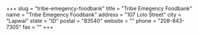 +++
slug = "tribe-emegency-foodbank"
title = "Tribe Emegency Foodbank"
name = "Tribe Emegency Foodbank"
address = "107 Lolo Street"
city = "Lapwai"
state = "ID"
postal = "83540"
website = ""
phone = "208-843-7305"
fax = ""
+++
